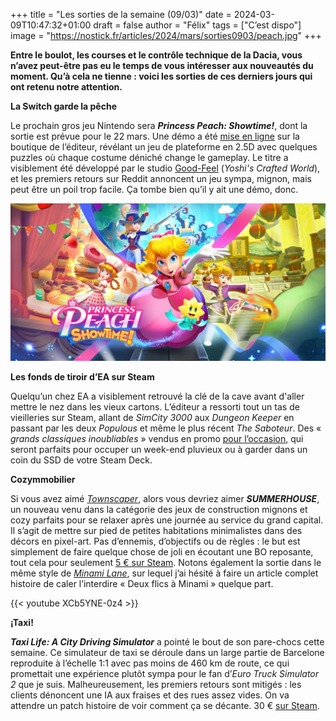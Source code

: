 +++
title = "Les sorties de la semaine (09/03)"
date = 2024-03-09T10:47:32+01:00
draft = false
author = "Félix"
tags = ["C’est dispo"]
image = "https://nostick.fr/articles/2024/mars/sorties0903/peach.jpg"
+++ 

**Entre le boulot, les courses et le contrôle technique de la Dacia, vous n’avez peut-être pas eu le temps de vous intéresser aux nouveautés du moment. Qu’à cela ne tienne : voici les sorties de ces derniers jours qui ont retenu notre attention.**

**La Switch garde la pêche**

Le prochain gros jeu Nintendo sera ***Princess Peach: Showtime!***, dont la sortie est prévue pour le 22 mars. Une démo a été [mise en ligne](https://www.nintendo.fr/Jeux/Jeux-Nintendo-Switch/Princess-Peach-Showtime--2444445.html) sur la boutique de l’éditeur, révélant un jeu de plateforme en 2.5D avec quelques puzzles où chaque costume déniché change le gameplay. Le titre a visiblement été développé par le studio [Good-Feel](https://fr.wikipedia.org/wiki/Good-Feel) (*Yoshi's Crafted World*), et les premiers retours sur Reddit annoncent un jeu sympa, mignon, mais peut être un poil trop facile. Ça tombe bien qu’il y ait une démo, donc.

![Le jeu Princess Peach: Showtime!](peach.jpg "Image : Nintendo")

**Les fonds de tiroir d’EA sur Steam**

Quelqu’un chez EA a visiblement retrouvé la clé de la cave avant d'aller mettre le nez dans les vieux cartons. L’éditeur a ressorti tout un tas de vieilleries sur Steam, allant de *SimCity 3000* aux *Dungeon Keeper* en passant par les deux *Populous* et même le plus récent *The Saboteur*. Des « *grands classiques inoubliables* » vendus en promo [pour l’occasion](https://store.steampowered.com/curator/36135791/sale/Classic-Games-Sale), qui seront parfaits pour occuper un week-end pluvieux ou à garder dans un coin du SSD de votre Steam Deck.

**Cozymmobilier**

Si vous avez aimé *[Townscaper](https://store.steampowered.com/app/1291340/Townscaper/)*, alors vous devriez aimer ***SUMMERHOUSE***, un nouveau venu dans la catégorie des jeux de construction mignons et cozy parfaits pour se relaxer après une journée au service du grand capital. Il s’agit de mettre sur pied de petites habitations minimalistes dans des décors en pixel-art. Pas d’ennemis, d’objectifs ou de règles : le but est simplement de faire quelque chose de joli en écoutant une BO reposante, tout cela pour seulement [5 € sur Steam](https://store.steampowered.com/app/2533960/SUMMERHOUSE/). Notons également la sortie dans le même style de *[Minami Lane](https://store.steampowered.com/app/2678990/Minami_Lane/)*, sur lequel j’ai hésité à faire un article complet histoire de caler l’interdire « Deux flics à Minami » quelque part. 

{{< youtube XCb5YNE-0z4 >}} 



**¡Taxi!**

***Taxi Life: A City Driving Simulator*** a pointé le bout de son pare-chocs cette semaine. Ce simulateur de taxi se déroule dans un large partie de Barcelone reproduite à l’échelle 1:1 avec pas moins de 460 km de route, ce qui promettait une expérience plutôt sympa pour le fan d’*Euro Truck Simulator 2* que je suis. Malheureusement, les premiers retours sont mitigés : les clients dénoncent une IA aux fraises et des rues assez vides. On va attendre un patch histoire de voir comment ça se décante. 30 € [sur Steam](https://store.steampowered.com/app/1351240/Taxi_Life_A_City_Driving_Simulator/). 
